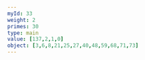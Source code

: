 ```yaml
---
myId: 33
weight: 2
primes: 30
type: main
value: [137,2,1,0]
object: [3,6,8,21,25,27,40,48,59,68,71,73]
---
```

